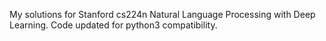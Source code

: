 My solutions for Stanford cs224n Natural Language Processing with Deep Learning. Code updated for python3 compatibility.
